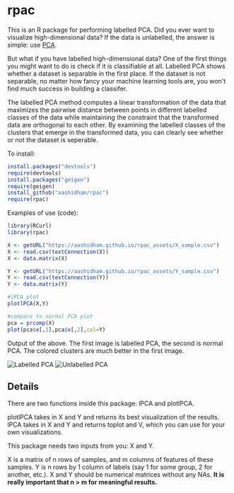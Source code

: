 rpac
====

This is an R package for performing labelled PCA. Did you ever want to visualize high-dimensional data? If the data is unlabelled, the answer is simple: use [PCA](http://en.wikipedia.org/wiki/Principal_component_analysis). 

But what if you have labelled high-dimensional data? One of the first things you might want to do is check if it is classifiable at all. Labelled PCA shows whether a dataset is separable in the first place. If the dataset is not separable, no matter how fancy your machine learning tools are, you won't find much success in building a classifer. 

The labelled PCA method computes a linear transformation of the data that maximizes the pairwise distance between points in different labelled classes of the data while maintaining the constraint that the transformed data are orthogonal to each other. By examining the labelled classes of the clusters that emerge in the transformed data, you can clearly see whether or not the dataset is seperable.

To install:

```R
install.packages("devtools")
require(devtools)
install.packages("geigen")
require(geigen)
install_github("aashidham/rpac")
require(rpac)
```

Examples of use (code):
```R
library(RCurl)
library(rpac)

X <- getURL("https://aashidham.github.io/rpac_assets/X_sample.csv")
X <- read.csv(textConnection(X))
X <- data.matrix(X)

Y <- getURL("https://aashidham.github.io/rpac_assets/Y_sample.csv")
Y <- read.csv(textConnection(Y))
Y <- data.matrix(Y)

#lPCA plot
plotlPCA(X,Y) 

#compare to normal PCA plot
pca = prcomp(X)
plot(pca$x[,1],pca$x[,2],col=Y) 
```
Output of the above. The first image is labelled PCA, the second is normal PCA. The colored clusters are much better in the first image.

![Labelled PCA](https://aashidham.github.io/rpac_assets/new.png)
![Unlabelled PCA](https://aashidham.github.io/rpac_assets/old.png)


Details
-------------
There are two functions inside this package: lPCA and plotlPCA.

plotlPCA takes in X and Y and returns its best visualization of
the results. lPCA takes in X and Y and returns toplot and V, which
you can use for your own visualizations. 

This package needs two inputs from you: X and Y.

X is a matrix of n rows of samples, and m columns of features of these samples. Y is n rows by 1 column of labels (say 1 for some group, 2 for another, etc.). X and Y should be numerical matrices without any NAs. **It is really important that n > m for meaningful results.**
